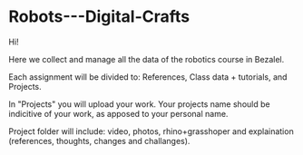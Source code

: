 # Robots---Digital-Crafts

Hi!

Here we collect and manage all the data of the robotics course in Bezalel.

Each assignment will be divided to: References, Class data + tutorials, and Projects.

In "Projects" you will upload your work. Your projects name should be indicitive of your work, as apposed to your personal name. 

Project folder will include: video, photos, rhino+grasshoper and explaination (references, thoughts, changes and challanges).

